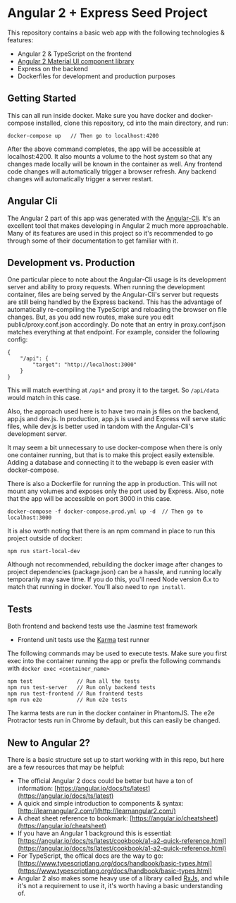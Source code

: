 # Angular 2 + Express Seed Project

This repository contains a basic web app with the following technologies & features:
- Angular 2 & TypeScript on the frontend
- [Angular 2 Material UI component library](https://github.com/angular/material2)
- Express on the backend
- Dockerfiles for development and production purposes

## Getting Started
This can all run inside docker. Make sure you have docker and docker-compose installed, clone this repository,
cd into the main directory, and run:
```
docker-compose up   // Then go to localhost:4200
```

After the above command completes, the app will be accessible at localhost:4200. It also mounts a volume to the host 
system so that any changes made locally will be known in the container as well. Any frontend code changes will 
automatically trigger a browser refresh. Any backend changes will automatically trigger a server restart.

## Angular Cli
The Angular 2 part of this app was generated with the [Angular-Cli](https://github.com/angular/angular-cli). It's an excellent tool that makes 
developing in Angular 2 much more approachable. Many of its features are used in this project so it's recommended to go through some of their 
documentation to get familiar with it.

## Development vs. Production
One particular piece to note about the Angular-Cli usage is its development server and ability to proxy requests. When running the development 
container, files are being served by the Angular-Cli's server but requests are still being handled by the Express backend. This has the 
advantage of automatically re-compiling the TypeScript and reloading the browser on file changes. But, as you add new routes, make sure you 
edit public/proxy.conf.json accordingly. Do note that an entry in proxy.conf.json matches everything at that endpoint. For example, consider the
following config:
```
{
    "/api": {
        "target": "http://localhost:3000"
    }
}
```

This will match everthing at ```/api*``` and proxy it to the target. So ```/api/data``` would match in this case.

Also, the approach used here is to have two main js files on the backend, app.js and dev.js. 
In production, app.js is used and Express will serve static files, while dev.js is better used in tandom with the Angular-Cli's 
development server. 

It may seem a bit unnecessary to use docker-compose when there is only one container running, but that is to make this project easily extensible. 
Adding a database and connecting it to the webapp is even easier with docker-compose.

There is also a Dockerfile for running the app in production. This will not mount any
volumes and exposes only the port used by Express. Also, note that the app will be accessible on port 3000 in this case. 
```
docker-compose -f docker-compose.prod.yml up -d  // Then go to localhost:3000
```

It is also worth noting that there is an npm command in place to run this project outside of docker:
```
npm run start-local-dev
```
Although not recommended, rebuilding the docker image after changes to project dependencies (package.json) can be a hassle, and running locally temporarily may save time. If you do this, you'll need Node version 6.x to match that running in docker. You'll also need to ```npm install```. 

## Tests
Both frontend and backend tests use the Jasmine test framework 
- Frontend unit tests use the [Karma](https://karma-runner.github.io/1.0/index.html) test runner

The following commands may be used to execute tests. Make sure you first exec into the container running the app
or prefix the following commands with ```docker exec <container_name>``` 
```
npm test              // Run all the tests
npm run test-server   // Run only backend tests
npm run test-frontend // Run frontend tests
npm run e2e 		  // Run e2e tests
```

The karma tests are run in the docker container in PhantomJS.
The e2e Protractor tests run in Chrome by default, but this can easily be changed.

## New to Angular 2?
There is a basic structure set up to start working with in this repo,
but here are a few resources that may be helpful:
- The official Angular 2 docs could be better but have a ton of information: [https://angular.io/docs/ts/latest](https://angular.io/docs/ts/latest)
- A quick and simple introduction to components & syntax: [http://learnangular2.com/](http://learnangular2.com/)
- A cheat sheet reference to bookmark: [https://angular.io/cheatsheet](https://angular.io/cheatsheet)
- If you have an Angular 1 background this is essential: [https://angular.io/docs/ts/latest/cookbook/a1-a2-quick-reference.html](https://angular.io/docs/ts/latest/cookbook/a1-a2-quick-reference.html)
- For TypeScript, the offical docs are the way to go: [https://www.typescriptlang.org/docs/handbook/basic-types.html](https://www.typescriptlang.org/docs/handbook/basic-types.html)
- Angular 2 also makes some heavy use of a library called [RxJs](https://www.learnrxjs.io/), and while it's
  not a requirement to use it, it's worth having a basic understanding of.
